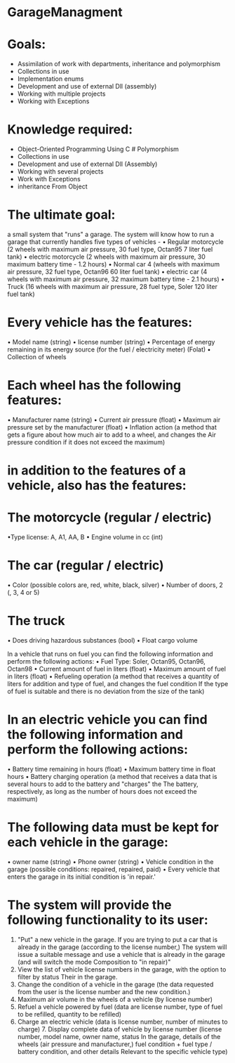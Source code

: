 # GarageManagment

# Goals:
* Assimilation of work with departments, inheritance and polymorphism
* Collections in use
* Implementation enums
* Development and use of external Dll (assembly)
* Working with multiple projects
* Working with Exceptions


# Knowledge required:
* Object-Oriented Programming Using C # Polymorphism
* Collections in use
* Development and use of external Dll (Assembly)
* Working with several projects
* Work with Exceptions
* inheritance From Object

# The ultimate goal:
a small system that "runs" a garage.
The system will know how to run a garage that currently handles five types of vehicles -
• Regular motorcycle
(2 wheels with maximum air pressure, 30 fuel type, Octan95 7 liter fuel tank)
• electric motorcycle
(2 wheels with maximum air pressure, 30 maximum battery time - 1.2 hours)
• Normal car
4 (wheels with maximum air pressure, 32 fuel type, Octan96 60 liter fuel tank)
• electric car
(4 wheels with maximum air pressure, 32 maximum battery time - 2.1 hours)
• Truck
(16 wheels with maximum air pressure, 28 fuel type, Soler 120 liter fuel tank)

# Every vehicle has the features:
• Model name (string)
• license number (string)
• Percentage of energy remaining in its energy source (for the fuel / electricity meter) (Folat)
• Collection of wheels

# Each wheel has the following features:
• Manufacturer name (string)
• Current air pressure (float)
• Maximum air pressure set by the manufacturer (float)
• Inflation action (a method that gets a figure about how much air to add to a wheel, and changes the
Air pressure condition if it does not exceed the maximum)

# in addition to the features of a vehicle, also has the features:
# The motorcycle (regular / electric)
•Type license: A, A1, AA, B
• Engine volume in cc (int)

# The car (regular / electric)
• Color (possible colors are, red, white, black, silver)
• Number of doors, 2 (, 3, 4 or 5)
# The truck
• Does driving hazardous substances (bool)
• Float cargo volume

In a vehicle that runs on fuel you can find the following information and perform the following actions:
• Fuel Type: Soler, Octan95, Octan96, Octan98
• Current amount of fuel in liters (float)
• Maximum amount of fuel in liters (float)
• Refueling operation (a method that receives a quantity of liters for addition and type of fuel, and changes the fuel condition
If the type of fuel is suitable and there is no deviation from the size of the tank)

# In an electric vehicle you can find the following information and perform the following actions:
• Battery time remaining in hours (float)
• Maximum battery time in float hours
• Battery charging operation (a method that receives a data that is several hours to add to the battery and "charges" the
The battery, respectively, as long as the number of hours does not exceed the maximum)

# The following data must be kept for each vehicle in the garage:
• owner name (string)
• Phone owner (string)
• Vehicle condition in the garage (possible conditions: repaired, repaired, paid)
• Every vehicle that enters the garage in its initial condition is 'in repair.'

# The system will provide the following functionality to its user:
1. "Put" a new vehicle in the garage. If you are trying to put a car that is already in the garage (according to the license number,)
The system will issue a suitable message and use a vehicle that is already in the garage (and will switch the mode
Composition to "in repair)"
2. View the list of vehicle license numbers in the garage, with the option to filter by status
Their in the garage.
3. Change the condition of a vehicle in the garage (the data requested from the user is the license number and the new condition.)
4. Maximum air volume in the wheels of a vehicle (by license number)
5. Refuel a vehicle powered by fuel (data are license number, type of fuel to be refilled, quantity to be refilled)
6. Charge an electric vehicle (data is license number, number of minutes to charge) 7. Display complete data of vehicle by license number (license number, model name, owner name, status
In the garage, details of the wheels (air pressure and manufacturer,) fuel condition + fuel type / battery condition, and other details
Relevant to the specific vehicle type)
